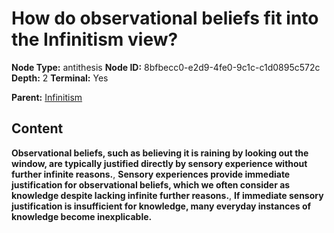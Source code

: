 # How do observational beliefs fit into the Infinitism view?

**Node Type:** antithesis
**Node ID:** 8bfbecc0-e2d9-4fe0-9c1c-c1d0895c572c
**Depth:** 2
**Terminal:** Yes

**Parent:** [Infinitism](infinitism.md)

## Content

**Observational beliefs, such as believing it is raining by looking out the window, are typically justified directly by sensory experience without further infinite reasons.**, **Sensory experiences provide immediate justification for observational beliefs, which we often consider as knowledge despite lacking infinite further reasons.**, **If immediate sensory justification is insufficient for knowledge, many everyday instances of knowledge become inexplicable.**
